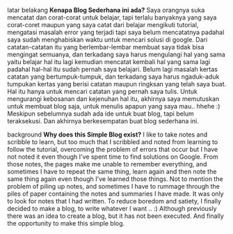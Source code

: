 latar belakang
**Kenapa Blog Sederhana ini ada?**
Saya orangnya suka mencatat dan corat-corat untuk belajar, tapi terlalu banyaknya yang saya corat-coret maupun yang saya catat dari belajar mengikuti tutorial, mengatasi masalah error yang terjadi tapi saya belum mencatatnya padahal saya sudah menghabiskan waktu untuk mencari solusi di google.
Dari catatan-catatan itu yang berlembar-lembar membuat saya tidak bisa mengingat semuanya, dan terkadang saya harus mengulangi hal yang sama yaitu belajar hal itu lagi kemudian mencatat kembali hal yang sama lagi padahal hal-hal itu sudah pernah saya belajari.
Belum lagi masalah kertas catatan yang bertumpuk-tumpuk, dan terkadang saya harus ngaduk-aduk tumpukan kertas yang berisi catatan maupun ringksan yang telah saya buat. Hal itu hanya untuk mencari catatan yang pernah saya tulis.
Untuk mengurangi kebosanan dan kejenuhan hal itu, akhirnya saya memutuskan untuk membuat blog saja, untuk menulis apapun yang saya mau.. hhehe :)
Meskipun sebelumnya sudah ada ide untuk buat blog, tapi belum teraksekusi. Dan akhirnya berkesempatan buat blog sederhana ini.



background
**Why does this Simple Blog exist?**
I like to take notes and scribble to learn, but too much that I scribbled and noted from learning to follow the tutorial, overcoming the problem of errors that occur but I have not noted it even though I've spent time to find solutions on Google.
From those notes, the pages make me unable to remember everything, and sometimes I have to repeat the same thing, learn again and then note the same thing again even though I've learned those things.
Not to mention the problem of piling up notes, and sometimes I have to rummage through the piles of paper containing the notes and summaries I have made. It was only to look for notes that I had written.
To reduce boredom and satiety, I finally decided to make a blog, to write whatever I want ..  :)
Although previously there was an idea to create a blog, but it has not been executed. And finally the opportunity to make this simple blog.